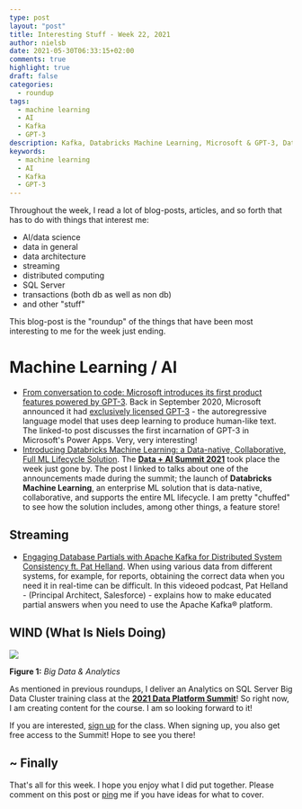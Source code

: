 ```yaml
---
type: post
layout: "post"
title: Interesting Stuff - Week 22, 2021
author: nielsb
date: 2021-05-30T06:33:15+02:00
comments: true
highlight: true
draft: false
categories:
  - roundup
tags:
  - machine learning
  - AI
  - Kafka
  - GPT-3
description: Kafka, Databricks Machine Learning, Microsoft & GPT-3, Data Platform Summit 2021, and other interesting topics.
keywords:
  - machine learning
  - AI
  - Kafka 
  - GPT-3  
---
```


Throughout the week, I read a lot of blog-posts, articles, and so forth that has to do with things that interest me:

* AI/data science
* data in general
* data architecture
* streaming
* distributed computing
* SQL Server
* transactions (both db as well as non db)
* and other "stuff"

This blog-post is the "roundup" of the things that have been most interesting to me for the week just ending.

<!--more-->

# Machine Learning / AI

* [From conversation to code: Microsoft introduces its first product features powered by GPT-3][2]. Back in September 2020, Microsoft announced it had [exclusively licensed GPT-3][1] -  the autoregressive language model that uses deep learning to produce human-like text. The linked-to post discusses the first incarnation of GPT-3 in Microsoft's Power Apps. Very, very interesting!
* [Introducing Databricks Machine Learning: a Data-native, Collaborative, Full ML Lifecycle Solution][4]. The [**Data + AI Summit 2021**][3] took place the week just gone by. The post I linked to talks about one of the announcements made during the summit; the launch of **Databricks Machine Learning**, an enterprise ML solution that is data-native, collaborative, and supports the entire ML lifecycle. I am pretty "chuffed" to see how the solution includes, among other things, a feature store!

## Streaming

* [Engaging Database Partials with Apache Kafka for Distributed System Consistency ft. Pat Helland][5]. When using various data from different systems, for example, for reports, obtaining the correct data when you need it in real-time can be difficult. In this videoed podcast, Pat Helland - (Principal Architect, Salesforce) - explains how to make educated partial answers when you need to use the Apache Kafka® platform.

## WIND (What Is Niels Doing)

![](/images/posts/data-summit-2021.jpg)

**Figure 1:** *Big Data & Analytics*

As mentioned in previous roundups, I deliver an Analytics on SQL Server Big Data Cluster training class at the [**2021 Data Platform Summit**][7]! So right now, I am creating content for the course. I am so looking forward to it!

If you are interested, [sign up][5] for the class. When signing up, you also get free access to the Summit! Hope to see you there!

## ~ Finally

That's all for this week. I hope you enjoy what I did put together. Please comment on this post or [ping][ma] me if you have ideas for what to cover.

[ma]: mailto:niels.it.berglund@gmail.com
[mp]: https://blog.acolyer.org
[iq]: https://www.infoq.com/
[ew]: http://sqlonice.com/
[re]: http://blog.revolutionanalytics.com
[sqsk]: https://www.sqlskills.com
[mdaveyblog]: https://mdavey.wordpress.com/
[charlblog]: https://charlla.com/

[jovpop]: https://twitter.com/JovanPop_MSFT
[bobw]: https://twitter.com/bobwardms
[revod]: https://twitter.com/revodavid
[lonny]: https://twitter.com/sqL_handLe
[ewtw]: https://twitter.com/sqlOnIce
[buckw]: https://twitter.com/BuckWoodyMSFT
[mattw]: https://twitter.com/matthewwarren
[murba]: https://twitter.com/muratdemirbas
[daveda]: https://twitter.com/davidthecoder
[adcol]: https://twitter.com/adriancolyer
[jesrod]: https://twitter.com/jrdothoughts
[tomaz]: https://twitter.com/tomaz_tsql
[dataart]: https://twitter.com/dataartisans
[luis]: https://twitter.com/luis_de_sousa
[benstop]: https://twitter.com/benstopford
[conflu]: https://twitter.com/confluentinc
[tylert]: https://twitter.com/tyler_treat
[andrewng]: https://twitter.com/AndrewYNg
[lawr]: https://twitter.com/bytezn
[jue]: https://twitter.com/b0rk
[yan]: https://twitter.com/theburningmonk
[danny]: https://twitter.com/g9yuayon
[rmoff]: https://twitter.com/rmoff
[ryansw]: https://twitter.com/ryanswanstrom
[pabloc]: https://twitter.com/pabloc_ds
[mklep]: https://twitter.com/martinkl
[mdavey]: https://twitter.com/matt_davey
[jboner]: https://twitter.com/jboner
[joeduff]: https://twitter.com/funcOfJoe
[charl]: https://twitter.com/charllamprecht
[dbricks]: https://twitter.com/databricks
[adsit]: https://twitter.com/SitnikAdam
[vicky]: https://twitter.com/vickyharp
[dscentral]: https://twitter.com/DataScienceCtrl
[natemc]: https://twitter.com/natemcmaster
[ads]: https://twitter.com/azuredatastudio
[travw]: https://twitter.com/radtravis
[emilk]: https://twitter.com/IsTheArchitect
[netflx]: https://netflixtechblog.com/

[1]: https://blogs.microsoft.com/blog/2020/09/22/microsoft-teams-up-with-openai-to-exclusively-license-gpt-3-language-model/
[2]: https://blogs.microsoft.com/ai/from-conversation-to-code-microsoft-introduces-its-first-product-features-powered-by-gpt-3/
[3]: https://databricks.com/dataaisummit/north-america-2021
[4]: https://databricks.com/blog/2021/05/27/introducing-databricks-machine-learning-a-data-native-collaborative-full-ml-lifecycle-solution.html
[5]: https://youtu.be/Ov5XgYzyGkU
[6]: http://bit.ly/dps_2021
[7]: https://dataplatformgeeks.com/dps2021/